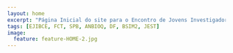 ```yaml
---
layout: home
excerpt: "Página Inicial do site para o Encontro de Jovens Investigadores em Biologia Computacional Estrutural"
tags: [EJIBCE, FCT, SPB, ANBIOQ, DF, BSIM2, JEST]
image:
  feature: feature-HOME-2.jpg
---
```

